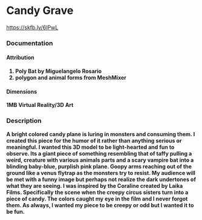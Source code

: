# Candy Grave

https://skfb.ly/6IPwL

### Documentation<b>
  
#### Attribution<b>
  
1. Poly Bat by Miguelangelo Rosario<b>
2. polygon and animal forms from MeshMixer<b>

#### Dimensions<b>
1MB
Virtual Reality/3D Art

### Description

A bright colored candy plane is luring in monsters and consuming them. I created this<b>
piece for the humor of it rather than anything serious or meaningful. I wanted this 3D<b>
model to be light-hearted and fun to observe. Its a giant piece of something resembling<b>
that of taffy pulling a weird, creature with various animals parts and a scary vampire bat<b> 
into a blinding baby-blue, purplish pink plane. Goopy arms reaching out of the ground like<b> 
a venus flytrap as the monsters try to resist. My audience will be met with a funny image<b> 
but perhaps not realize the dark undertones of what they are seeing. I was inspired by the<b>
Coraline created by Laika Films. Specifically the scene when the creepy circus sisters turn<b>
into a piece of candy. The colors caught my eye in the film and I never forgot them. As<b>
always, I wanted my piece to be creepy or odd but I wanted it to be fun.<b>
